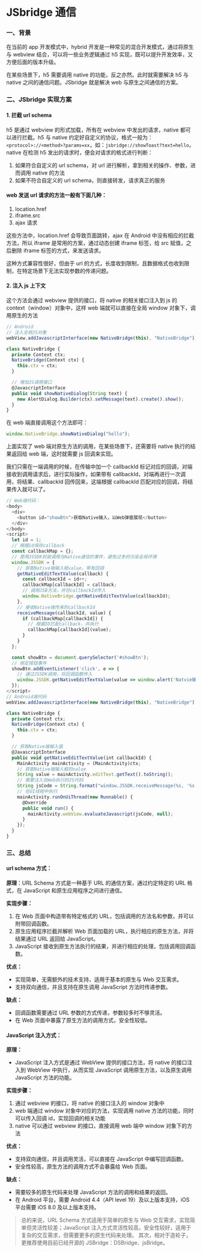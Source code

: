 # JSbridge 通信

### 一、背景

在当前的 app 开发模式中，hybrid 开发是一种常见的混合开发模式，通过将原生与 webview 结合，可以将一些业务逻辑通过 h5 实现，既可以提升开发效率，又方便后面的版本升级。

在某些场景下，h5 需要调用 native 的功能，反之亦然。此时就需要解决 h5 与 native 之间的通信问题。JSbridge 就是解决 web 与原生之间通信的方案。

### 二、JSbridge 实现方案

#### 1. 拦截 url schema

h5 是通过 webview 的形式加载，所有在 webview 中发出的请求，native 都可以进行拦截。h5 与 native 约定好自定义的协议，格式一般为：`<protocol>://<method>?params=xx`，如：`jsbridge://showToast?text=hello`，native 在检测 h5 发出的请求时，便会对请求的格式进行判断：

1. 如果符合自定义的 url schema，对 url 进行解析，拿到相关的操作、参数，进而调用 native 的方法
2. 如果不符合自定义的 url schema，则直接转发，请求真正的服务

#### web 发送 url 请求的方法一般有下面几种：

1. location.href
2. iframe.src
3. ajax 请求

这些方法中，location.href 会导致页面跳转，ajax 在 Android 中没有相应的拦截方法，所以 iframe 是常用的方案，通过动态创建 iframe 标签，给 src 赋值，之后删除 iframe 标签的方式，来发送请求。

这种方式兼容性很好，但由于 url 的方式，长度收到限制，且数据格式也收到限制，在特定场景下无法实现参数的传递问题。

#### 2. 注入 js 上下文

这个方法会通过 webview 提供的接口，将 native 的相关接口注入到 js 的 context（window）对象中，这样 web 端就可以直接在全局 window 对象下，调用原生的方法

```js
// Android
// 注入全局JS对象
webView.addJavascriptInterface(new NativeBridge(this), "NativeBridge");

class NativeBridge {
  private Context ctx;
  NativeBridge(Context ctx) {
    this.ctx = ctx;
  }

  // 增加JS调用接口
  @JavascriptInterface
  public void showNativeDialog(String text) {
    new AlertDialog.Builder(ctx).setMessage(text).create().show();
  }
}
```

在 web 端直接调用这个方法即可：

```js
window.NativeBridge.showNativeDialog("hello");
```

上面实现了 web 端对原生方法的调用，在某些场景下，还需要将 native 执行的结果返回给 web 端，这时就需要 js 回调来实现。

我们只需在一端调用的时候，在传输中加一个 callbackId 标记对应的回调，对端接收到调用请求后，进行实际操作，如果带有 callbackId，对端再进行一次调用，将结果、callbackId 回传回来，这端根据 callbackId 匹配对应的回调，将结果传入就可以了。

```js
// Web端代码：
<body>
  <div>
    <button id="showBtn">获取Native输入，以Web弹窗展现</button>
  </div>
</body>
<script>
  let id = 1;
  // 根据id保存callback
  const callbackMap = {};
  // 使用JSSDK封装调用与Native通信的事件，避免过多的污染全局环境
  window.JSSDK = {
    // 获取Native端输入框value，带有回调
    getNativeEditTextValue(callback) {
      const callbackId = id++;
      callbackMap[callbackId] = callback;
      // 调用JSB方法，并将callbackId传入
      window.NativeBridge.getNativeEditTextValue(callbackId);
    },
    // 接收Native端传来的callbackId
    receiveMessage(callbackId, value) {
      if (callbackMap[callbackId]) {
        // 根据ID匹配callback，并执行
        callbackMap[callbackId](value);
      }
    }
  };

  const showBtn = document.querySelector('#showBtn');
  // 绑定按钮事件
  showBtn.addEventListener('click', e => {
    // 通过JSSDK调用，将回调函数传入
    window.JSSDK.getNativeEditTextValue(value => window.alert('Natvie输入值：' + value));
  });
</script>
// Android端代码
webView.addJavascriptInterface(new NativeBridge(this), "NativeBridge");

class NativeBridge {
  private Context ctx;
  NativeBridge(Context ctx) {
    this.ctx = ctx;
  }

  // 获取Native端输入值
  @JavascriptInterface
  public void getNativeEditTextValue(int callbackId) {
    MainActivity mainActivity = (MainActivity)ctx;
    // 获取Native端输入框的value
    String value = mainActivity.editText.getText().toString();
    // 需要注入在Web执行的JS代码
    String jsCode = String.format("window.JSSDK.receiveMessage(%s, '%s')", callbackId, value);
    // 在UI线程中执行
    mainActivity.runOnUiThread(new Runnable() {
      @Override
      public void run() {
        mainActivity.webView.evaluateJavascript(jsCode, null);
      }
    });
  }
}
```

### 三、总结

#### url schema 方式：

**原理**：URL Schema 方式是一种基于 URL 的通信方案，通过约定特定的 URL 格式，在 JavaScript 和原生应用程序之间进行通信。

**实现步骤：**

1. 在 Web 页面中构造带有特定格式的 URL，包括调用的方法名和参数，并可以附带回调函数。
2. 原生应用程序拦截并解析 Web 页面加载的 URL，执行相应的原生方法，并将结果通过 URL 返回给 JavaScript。
3. JavaScript 接收到原生方法执行的结果，并进行相应的处理，包括调用回调函数。

**优点：**

- 实现简单，无需额外的技术支持，适用于基本的原生与 Web 交互需求。
- 支持双向通信，并且支持在原生调用 JavaScript 方法时传递参数。

**缺点：**

- 回调函数需要通过 URL 参数的方式传递，参数较多时不够灵活。
- 在 Web 页面中暴露了原生方法的调用方式，安全性较低。

#### JavaScript 注入方式：

**原理：**

- JavaScript 注入方式是通过 WebView 提供的接口方法，将 native 的接口注入到 WebView 中执行，从而实现 JavaScript 调用原生方法，以及原生调用 JavaScript 方法的功能。

**实现步骤：**

1. 通过 webview 的接口，将 native 的接口注入的 window 对象中
2. web 端通过 window 对象中对应的方法，实现调用 native 方法的功能，同时可以传入回调 id，实现回调的相关功能
3. native 可以通过 webview 的接口，直接调用 web 端中 window 对象下的方法

**优点：**

- 支持双向通信，并且调用灵活，可以直接在 JavaScript 中编写回调函数。
- 安全性较高，原生方法的调用方式不会暴露给 Web 页面。

**缺点：**

- 需要较多的原生代码来处理 JavaScript 方法的调用和结果的返回。
- 在 Android 平台，需要 Android 4.4（API level 19）及以上版本支持，iOS 平台需要 iOS 8.0 及以上版本支持。

> 总的来说，URL Schema 方式适用于简单的原生与 Web 交互需求，实现简单但灵活性较差；JavaScript 注入方式灵活性较高，安全性较好，适用于复杂的交互需求，但需要更多的原生代码来处理。
> 其次，相对于造轮子，更推荐使用目前已经开源的 JSBridge：DSBridge、jsBridge。
